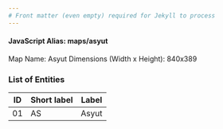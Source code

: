 ```yaml
---
# Front matter (even empty) required for Jekyll to process
---
```


#### JavaScript Alias: maps/asyut

Map Name: Asyut
Dimensions (Width x Height): 840x389





### List of Entities

ID | Short label | Label
---|---|---|
01|AS|Asyut

